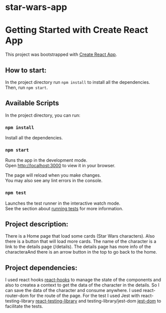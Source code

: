 # star-wars-app

# Getting Started with Create React App

This project was bootstrapped with [Create React App](https://github.com/facebook/create-react-app).

## How to start:

In the project directory run `npm install` to install all the dependencies.\
Then, run `npm start`.

## Available Scripts

In the project directory, you can run:

### `npm install`

Install all the dependencies.

### `npm start`

Runs the app in the development mode.\
Open [http://localhost:3000](http://localhost:3000) to view it in your browser.

The page will reload when you make changes.\
You may also see any lint errors in the console.

### `npm test`

Launches the test runner in the interactive watch mode.\
See the section about [running tests](https://facebook.github.io/create-react-app/docs/running-tests) for more information.

## Project description:

There is a Home page that load some cards (Star Wars characters). Also there is a button that will load more cards.
The name of the character is a link to the details page (/details).
The details page has more info of the characteraAnd there is an arrow button in the top to go back to the home.

## Project dependencies:

I used react hooks [react-hooks](https://reactjs.org/docs/hooks-intro.html) to manage the state of the components and also to createa a context to get the data of the character in the details.
So I can save the data of the character and consume anywhere.
I used react-router-dom for the route of the page.
For the test I used Jest with react-testing-library [react-testing-library](https://testing-library.com/docs/react-testing-library/intro/) and
testing-library/jest-dom [jest-dom](https://testing-library.com/docs/ecosystem-jest-dom/) to facilitate the tests.
